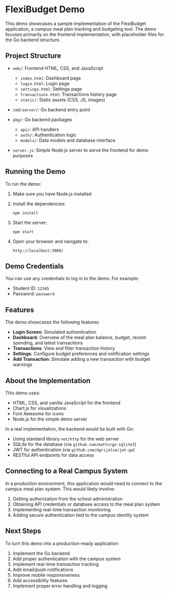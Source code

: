 # FlexiBudget Demo

This demo showcases a sample implementation of the FlexiBudget application, a campus meal plan tracking and budgeting tool. The demo focuses primarily on the frontend implementation, with placeholder files for the Go backend structure.

## Project Structure

- `web/`: Frontend HTML, CSS, and JavaScript
  - `index.html`: Dashboard page
  - `login.html`: Login page
  - `settings.html`: Settings page
  - `transactions.html`: Transactions history page
  - `static/`: Static assets (CSS, JS, images)

- `cmd/server/`: Go backend entry point
- `pkg/`: Go backend packages
  - `api/`: API handlers
  - `auth/`: Authentication logic
  - `models/`: Data models and database interface

- `server.js`: Simple Node.js server to serve the frontend for demo purposes

## Running the Demo

To run the demo:

1. Make sure you have Node.js installed

2. Install the dependencies:
   ```
   npm install
   ```

3. Start the server:
   ```
   npm start
   ```

4. Open your browser and navigate to:
   ```
   http://localhost:3000/
   ```

## Demo Credentials

You can use any credentials to log in to the demo. For example:
- Student ID: `12345`
- Password: `password`

## Features

The demo showcases the following features:

- **Login Screen**: Simulated authentication
- **Dashboard**: Overview of the meal plan balance, budget, recent spending, and latest transactions
- **Transactions**: View and filter transaction history
- **Settings**: Configure budget preferences and notification settings
- **Add Transaction**: Simulate adding a new transaction with budget warnings

## About the Implementation

This demo uses:
- HTML, CSS, and vanilla JavaScript for the frontend
- Chart.js for visualizations
- Font Awesome for icons
- Node.js for the simple demo server

In a real implementation, the backend would be built with Go:
- Using standard library `net/http` for the web server
- SQLite for the database (via `github.com/mattn/go-sqlite3`)
- JWT for authentication (via `github.com/dgrijalva/jwt-go`)
- RESTful API endpoints for data access

## Connecting to a Real Campus System

In a production environment, this application would need to connect to the campus meal plan system. This would likely involve:

1. Getting authorization from the school administration
2. Obtaining API credentials or database access to the meal plan system
3. Implementing real-time transaction monitoring
4. Adding secure authentication tied to the campus identity system

## Next Steps

To turn this demo into a production-ready application:

1. Implement the Go backend
2. Add proper authentication with the campus system
3. Implement real-time transaction tracking
4. Add email/push notifications
5. Improve mobile responsiveness
6. Add accessibility features
7. Implement proper error handling and logging 